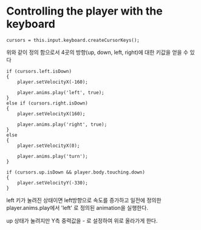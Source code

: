 # Controlling the player with the keyboard

```
cursors = this.input.keyboard.createCursorKeys();
```
위와 같이 정의 함으로서 4곳의 방향(up, down, left, right)에 대한 키값을 얻을 수 있다

```
if (cursors.left.isDown)
{
    player.setVelocityX(-160);

    player.anims.play('left', true);
}
else if (cursors.right.isDown)
{
    player.setVelocityX(160);

    player.anims.play('right', true);
}
else
{
    player.setVelocityX(0);

    player.anims.play('turn');
}

if (cursors.up.isDown && player.body.touching.down)
{
    player.setVelocityY(-330);
}
```
left 키가 눌려진 상태이면 left방향으로 속도를 증가하고 일전에 정의한 player.anims.play에서 'left' 로 정의된 animation을 실행한다.

up 상태가 눌려지만 Y측 중력값을 - 로 설정하여 위로 올라가게 한다.
